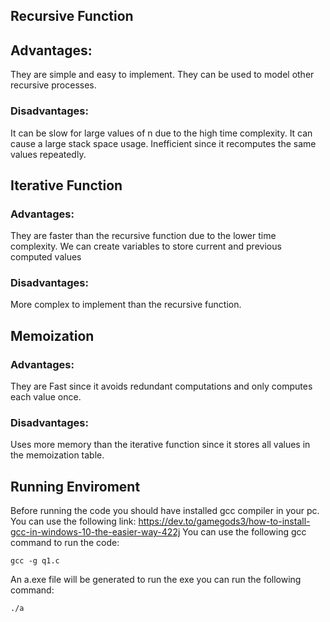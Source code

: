 
## Recursive Function
## Advantages:
They are simple and easy to implement.
They can be used to model other recursive processes.

### Disadvantages:
It can be slow for large values of n due to the high time complexity.
It can cause a large stack space usage.
Inefficient since it recomputes the same values repeatedly.

## Iterative Function
### Advantages:
They are faster than the recursive function due to the lower time complexity.
We can create variables to store current and previous computed values
### Disadvantages:
More complex to implement than the recursive function.

## Memoization
### Advantages:
They are Fast since it avoids redundant computations and only computes each value once.
### Disadvantages:
Uses more memory than the iterative function since it stores all values in the memoization table.

## Running Enviroment
Before running the code you should have installed gcc compiler in your pc. 
You can use the following link: https://dev.to/gamegods3/how-to-install-gcc-in-windows-10-the-easier-way-422j
You can use the following gcc command to run the code:
```
gcc -g q1.c
```
An a.exe file will be generated to run the exe you can run the following command:
```
./a
```